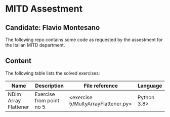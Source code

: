 # MITD Assestment
## Candidate: Flavio Montesano

The following repo contains some code as requested by the assestment for the Italian MITD department.

## Content
The following table lists the solved exercises:

| Name | Description | File reference | Language
| ------ | ------ | ------ | ------ |
| NDim Array Flattener | Exercise from point no 5 |<exercise 5/MultyArrayFlattener.py>| Python 3.8>


````